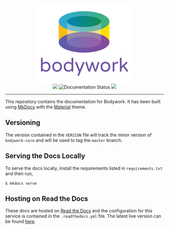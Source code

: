 <div align="center">
<img src="docs/images/bodywork_logo.png"/>
</div>

<div align="center">
<img src="https://circleci.com/gh/bodywork-ml/bodywork-docs.svg?style=shield"/>
<img src='https://readthedocs.org/projects/bodywork/badge/?version=latest' alt='Documentation Status' />
<img src="https://img.shields.io/github/license/bodywork-ml/bodywork-core?color=success"/>
</div>

---

This repository contains the documentation for Bodywork. It has been built using [MkDocs](https://www.mkdocs.org) with the [Material](https://squidfunk.github.io/mkdocs-material/) theme.

## Versioning

The version contained in the `VERSION` file will track the minor version of `bodywork-core` and will be used to tag the `master` branch.

## Serving the Docs Locally

To serve the docs locally, install the requirements listed in `requirements.txt` and then run,

```text
$ mkdocs serve
```

## Hosting on Read the Docs

These docs are hosted on [Read the Docs](https://readthedocs.org) and the configuration for this service is contained in the `.readthedocs.yml` file. The latest live version can be found [here](https://bodywork.readthedocs.io/en/latest/).
